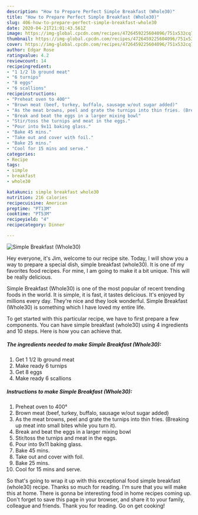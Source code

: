 ```yaml
---
description: "How to Prepare Perfect Simple Breakfast (Whole30)"
title: "How to Prepare Perfect Simple Breakfast (Whole30)"
slug: 406-how-to-prepare-perfect-simple-breakfast-whole30
date: 2020-04-21T21:01:43.561Z
image: https://img-global.cpcdn.com/recipes/4726459225604096/751x532cq70/simple-breakfast-whole30-recipe-main-photo.jpg
thumbnail: https://img-global.cpcdn.com/recipes/4726459225604096/751x532cq70/simple-breakfast-whole30-recipe-main-photo.jpg
cover: https://img-global.cpcdn.com/recipes/4726459225604096/751x532cq70/simple-breakfast-whole30-recipe-main-photo.jpg
author: Edgar Rose
ratingvalue: 4.2
reviewcount: 14
recipeingredient:
- "1 1/2 lb ground meat"
- "6 turnips"
- "8 eggs"
- "6 scallions"
recipeinstructions:
- "Preheat oven to 400°"
- "Brown meat (beef, turkey, buffalo, sausage w/out sugar added)"
- "As the meat browns, peel and grate the turnips into thin fries. (Breaking up meat into small bites while you turn it)."
- "Break and beat the eggs in a larger mixing bowl"
- "Stir/toss the turnips and meat in the eggs."
- "Pour into 9x11 baking glass."
- "Bake 45 mins."
- "Take out and cover with foil."
- "Bake 25 mins."
- "Cool for 15 mins and serve."
categories:
- Recipe
tags:
- simple
- breakfast
- whole30

katakunci: simple breakfast whole30 
nutrition: 216 calories
recipecuisine: American
preptime: "PT13M"
cooktime: "PT53M"
recipeyield: "4"
recipecategory: Dinner

---
```



![Simple Breakfast (Whole30)](https://img-global.cpcdn.com/recipes/4726459225604096/751x532cq70/simple-breakfast-whole30-recipe-main-photo.jpg)

Hey everyone, it's Jim, welcome to our recipe site. Today, I will show you a way to prepare a special dish, simple breakfast (whole30). It is one of my favorites food recipes. For mine, I am going to make it a bit unique. This will be really delicious.

Simple Breakfast (Whole30) is one of the most popular of recent trending foods in the world. It is simple, it is fast, it tastes delicious. It's enjoyed by millions every day. They're nice and they look wonderful. Simple Breakfast (Whole30) is something which I have loved my entire life.




To get started with this particular recipe, we have to first prepare a few components. You can have simple breakfast (whole30) using 4 ingredients and 10 steps. Here is how you can achieve that.

##### The ingredients needed to make Simple Breakfast (Whole30):

1. Get 1 1/2 lb ground meat
1. Make ready 6 turnips
1. Get 8 eggs
1. Make ready 6 scallions




##### Instructions to make Simple Breakfast (Whole30):

1. Preheat oven to 400°
1. Brown meat (beef, turkey, buffalo, sausage w/out sugar added)
1. As the meat browns, peel and grate the turnips into thin fries. (Breaking up meat into small bites while you turn it).
1. Break and beat the eggs in a larger mixing bowl
1. Stir/toss the turnips and meat in the eggs.
1. Pour into 9x11 baking glass.
1. Bake 45 mins.
1. Take out and cover with foil.
1. Bake 25 mins.
1. Cool for 15 mins and serve.




So that's going to wrap it up with this exceptional food simple breakfast (whole30) recipe. Thanks so much for reading. I'm sure that you will make this at home. There is gonna be interesting food in home recipes coming up. Don't forget to save this page in your browser, and share it to your family, colleague and friends. Thank you for reading. Go on get cooking!

